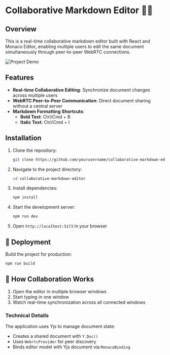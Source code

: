 # Collaborative Markdown Editor 📝🌐

## Overview

This is a real-time collaborative markdown editor built with React and Monaco Editor, enabling multiple users to edit the same document simultaneously through peer-to-peer WebRTC connections.

![Project Demo](https://placeholders.com/demo-screenshot.png)

## Features

- **Real-time Collaborative Editing**: Synchronize document changes across multiple users
- **WebRTC Peer-to-Peer Communication**: Direct document sharing without a central server
- **Markdown Formatting Shortcuts**:
  - **Bold Text**: Ctrl/Cmd + B
  - **Italic Text**: Ctrl/Cmd + I

## Installation

1. Clone the repository:
   ```bash
   git clone https://github.com/yourusername/collaborative-markdown-editor.git
   ```

2. Navigate to the project directory:
   ```bash
   cd collaborative-markdown-editor
   ```

3. Install dependencies:
   ```bash
   npm install
   ```

4. Start the development server:
   ```bash
   npm run dev
   ```

5. Open `http://localhost:5173` in your browser

## 🚢 Deployment

Build the project for production:
```bash
npm run build
```

## 🤝 How Collaboration Works

1. Open the editor in multiple browser windows
2. Start typing in one window
3. Watch real-time synchronization across all connected windows

### Technical Details

The application uses Yjs to manage document state:
- Creates a shared document with `Y.Doc()`
- Uses `WebrtcProvider` for peer discovery
- Binds editor model with Yjs document via `MonacoBinding`
